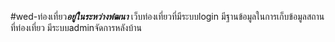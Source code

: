 #wed-ท่องเที่ยว***อยู่ในระหว่างพํฒนา***
เว็บท่องเที่ยวที่มีระบบlogin มีฐานข้อมูลในการเก็บข้อมูลสถานที่ท่องเที่ยว มีระบบadminจัดการหลังบ้าน 
